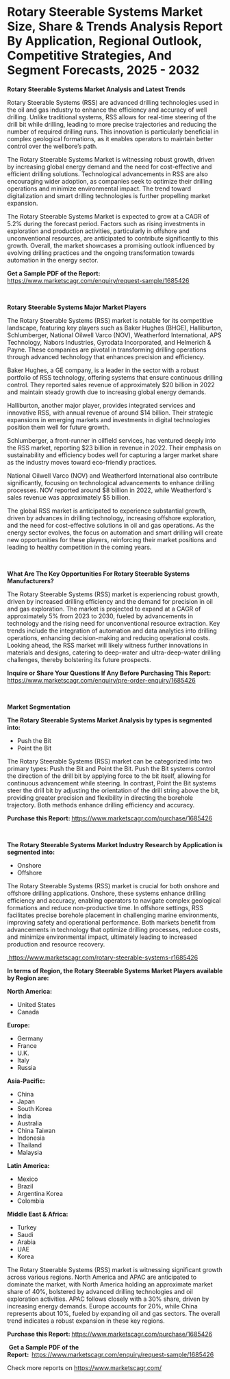 <p><h1>Rotary Steerable Systems Market Size, Share & Trends Analysis Report By Application, Regional Outlook, Competitive Strategies, And Segment Forecasts, 2025 - 2032</h1></p><p><strong>Rotary Steerable Systems Market Analysis and Latest Trends</strong></p>
<p><p>Rotary Steerable Systems (RSS) are advanced drilling technologies used in the oil and gas industry to enhance the efficiency and accuracy of well drilling. Unlike traditional systems, RSS allows for real-time steering of the drill bit while drilling, leading to more precise trajectories and reducing the number of required drilling runs. This innovation is particularly beneficial in complex geological formations, as it enables operators to maintain better control over the wellbore’s path.</p><p>The Rotary Steerable Systems Market is witnessing robust growth, driven by increasing global energy demand and the need for cost-effective and efficient drilling solutions. Technological advancements in RSS are also encouraging wider adoption, as companies seek to optimize their drilling operations and minimize environmental impact. The trend toward digitalization and smart drilling technologies is further propelling market expansion.</p><p>The Rotary Steerable Systems Market is expected to grow at a CAGR of 5.2% during the forecast period. Factors such as rising investments in exploration and production activities, particularly in offshore and unconventional resources, are anticipated to contribute significantly to this growth. Overall, the market showcases a promising outlook influenced by evolving drilling practices and the ongoing transformation towards automation in the energy sector.</p></p>
<p><strong>Get a Sample PDF of the Report:&nbsp;</strong> <a href="https://www.marketscagr.com/enquiry/request-sample/1685426?utm_campaign=2014&utm_medium=2&utm_source=Github&utm_content=ia&utm_term=16022025&utm_id=rotary-steerable-systems">https://www.marketscagr.com/enquiry/request-sample/1685426</a></p>
<p>&nbsp;</p>
<p><strong>Rotary Steerable Systems Major Market Players</strong></p>
<p><p>The Rotary Steerable Systems (RSS) market is notable for its competitive landscape, featuring key players such as Baker Hughes (BHGE), Halliburton, Schlumberger, National Oilwell Varco (NOV), Weatherford International, APS Technology, Nabors Industries, Gyrodata Incorporated, and Helmerich & Payne. These companies are pivotal in transforming drilling operations through advanced technology that enhances precision and efficiency.</p><p>Baker Hughes, a GE company, is a leader in the sector with a robust portfolio of RSS technology, offering systems that ensure continuous drilling control. They reported sales revenue of approximately $20 billion in 2022 and maintain steady growth due to increasing global energy demands.</p><p>Halliburton, another major player, provides integrated services and innovative RSS, with annual revenue of around $14 billion. Their strategic expansions in emerging markets and investments in digital technologies position them well for future growth.</p><p>Schlumberger, a front-runner in oilfield services, has ventured deeply into the RSS market, reporting $23 billion in revenue in 2022. Their emphasis on sustainability and efficiency bodes well for capturing a larger market share as the industry moves toward eco-friendly practices.</p><p>National Oilwell Varco (NOV) and Weatherford International also contribute significantly, focusing on technological advancements to enhance drilling processes. NOV reported around $8 billion in 2022, while Weatherford's sales revenue was approximately $5 billion.</p><p>The global RSS market is anticipated to experience substantial growth, driven by advances in drilling technology, increasing offshore exploration, and the need for cost-effective solutions in oil and gas operations. As the energy sector evolves, the focus on automation and smart drilling will create new opportunities for these players, reinforcing their market positions and leading to healthy competition in the coming years.</p></p>
<p>&nbsp;</p>
<p><strong>What Are The Key Opportunities For Rotary Steerable Systems Manufacturers?</strong></p>
<p><p>The Rotary Steerable Systems (RSS) market is experiencing robust growth, driven by increased drilling efficiency and the demand for precision in oil and gas exploration. The market is projected to expand at a CAGR of approximately 5% from 2023 to 2030, fueled by advancements in technology and the rising need for unconventional resource extraction. Key trends include the integration of automation and data analytics into drilling operations, enhancing decision-making and reducing operational costs. Looking ahead, the RSS market will likely witness further innovations in materials and designs, catering to deep-water and ultra-deep-water drilling challenges, thereby bolstering its future prospects.</p></p>
<p><strong>Inquire or Share Your Questions If Any Before Purchasing This Report:</strong> <a href="https://www.marketscagr.com/enquiry/pre-order-enquiry/1685426?utm_campaign=2014&utm_medium=2&utm_source=Github&utm_content=ia&utm_term=16022025&utm_id=rotary-steerable-systems">https://www.marketscagr.com/enquiry/pre-order-enquiry/1685426</a></p>
<p>&nbsp;</p>
<p><strong>Market Segmentation</strong></p>
<p><strong>The Rotary Steerable Systems Market Analysis by types is segmented into:</strong></p>
<p><ul><li>Push the Bit</li><li>Point the Bit</li></ul></p>
<p><p>The Rotary Steerable Systems (RSS) market can be categorized into two primary types: Push the Bit and Point the Bit. Push the Bit systems control the direction of the drill bit by applying force to the bit itself, allowing for continuous advancement while steering. In contrast, Point the Bit systems steer the drill bit by adjusting the orientation of the drill string above the bit, providing greater precision and flexibility in directing the borehole trajectory. Both methods enhance drilling efficiency and accuracy.</p></p>
<p><strong>Purchase this Report:&nbsp;</strong><a href="https://www.marketscagr.com/purchase/1685426?utm_campaign=2014&utm_medium=2&utm_source=Github&utm_content=ia&utm_term=16022025&utm_id=rotary-steerable-systems">https://www.marketscagr.com/purchase/1685426</a></p>
<p>&nbsp;</p>
<p><strong>The Rotary Steerable Systems Market Industry Research by Application is segmented into:</strong></p>
<p><ul><li>Onshore</li><li>Offshore</li></ul></p>
<p><p>The Rotary Steerable Systems (RSS) market is crucial for both onshore and offshore drilling applications. Onshore, these systems enhance drilling efficiency and accuracy, enabling operators to navigate complex geological formations and reduce non-productive time. In offshore settings, RSS facilitates precise borehole placement in challenging marine environments, improving safety and operational performance. Both markets benefit from advancements in technology that optimize drilling processes, reduce costs, and minimize environmental impact, ultimately leading to increased production and resource recovery.</p></p>
<p><a href="https://www.marketscagr.com/rotary-steerable-systems-r1685426?utm_campaign=2014&utm_medium=2&utm_source=Github&utm_content=ia&utm_term=16022025&utm_id=rotary-steerable-systems">&nbsp;https://www.marketscagr.com/rotary-steerable-systems-r1685426</a></p>
<p><strong>In terms of Region, the Rotary Steerable Systems Market Players available by Region are:</strong></p>
<p>
    <p> <strong> North America: </strong>
        <ul>
            <li>United States</li>
            <li>Canada</li>
        </ul>
        </p> 
    <p> <strong> Europe: </strong>
        <ul>
            <li>Germany</li>
            <li>France</li>
            <li>U.K.</li>
            <li>Italy</li>
            <li>Russia</li>
        </ul>
        </p> 
    <p> <strong> Asia-Pacific: </strong>
        <ul>
            <li>China</li>
            <li>Japan</li>
            <li>South Korea</li>
            <li>India</li>
            <li>Australia</li>
            <li>China Taiwan</li>
            <li>Indonesia</li>
            <li>Thailand</li>
            <li>Malaysia</li>
        </ul>
        </p> 
    <p> <strong> Latin America: </strong>
        <ul>
            <li>Mexico</li>
            <li>Brazil</li>
            <li>Argentina Korea</li>
            <li>Colombia</li>
        </ul>
        </p> 
    <p> <strong> Middle East & Africa: </strong>
        <ul>
            <li>Turkey</li>
            <li>Saudi</li>
            <li>Arabia</li>
            <li>UAE</li>
            <li>Korea</li>
        </ul>
    </p>
    </p>
<p><p>The Rotary Steerable Systems (RSS) market is witnessing significant growth across various regions. North America and APAC are anticipated to dominate the market, with North America holding an approximate market share of 40%, bolstered by advanced drilling technologies and oil exploration activities. APAC follows closely with a 30% share, driven by increasing energy demands. Europe accounts for 20%, while China represents about 10%, fueled by expanding oil and gas sectors. The overall trend indicates a robust expansion in these key regions.</p></p>
<p><strong>Purchase this Report: </strong><a href="https://www.marketscagr.com/purchase/1685426?utm_campaign=2014&utm_medium=2&utm_source=Github&utm_content=ia&utm_term=16022025&utm_id=rotary-steerable-systems">https://www.marketscagr.com/purchase/1685426</a></p>
<p>&nbsp;<strong>Get a Sample PDF of the Report:&nbsp;&nbsp;</strong><a href="https://www.marketscagr.com/enquiry/request-sample/1685426?utm_campaign=2014&utm_medium=2&utm_source=Github&utm_content=ia&utm_term=16022025&utm_id=rotary-steerable-systems">https://www.marketscagr.com/enquiry/request-sample/1685426</a></p>
<p><strong></strong></p>
<p>Check more reports on <a href="https://www.marketscagr.com/?utm_campaign=2014&utm_medium=2&utm_source=Github&utm_content=ia&utm_term=16022025&utm_id=rotary-steerable-systems">https://www.marketscagr.com/</a></p>